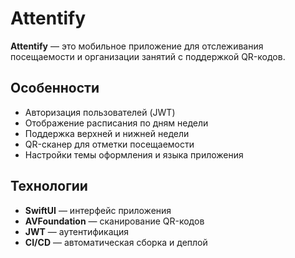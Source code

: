 # Attentify

**Attentify** — это мобильное приложение для отслеживания посещаемости и организации занятий с поддержкой QR-кодов.

## Особенности

- Авторизация пользователей (JWT)
- Отображение расписания по дням недели
- Поддержка верхней и нижней недели
- QR-сканер для отметки посещаемости
- Настройки темы оформления и языка приложения

## Технологии

- **SwiftUI** — интерфейс приложения
- **AVFoundation** — сканирование QR-кодов
- **JWT** — аутентификация
- **CI/CD** — автоматическая сборка и деплой
